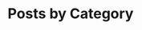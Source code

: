 ---
title: "Posts by Category"
permalink: /category/
layout: category
header:
  overlay_image: /assets/images/pages/about.jpg
  overlay_filter: 0.7
author_profile: true
sitemap: true
---